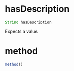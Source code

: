 # hasDescription

```javascript
String hasDescription
```

Expects a value.

# method

```javascript
method()
```

